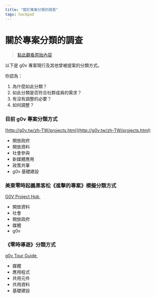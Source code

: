 ```yaml
---
title: "關於專案分類的調查"
tags: hackpad
---
```


# 關於專案分類的調查

> [點此觀看原始內容](https://g0v.hackpad.tw/0.bdfmogr4it)

以下是 g0v 專案現行及其他曾被提案的分類方式。

你認為：
1.  為什麼如此分類？
2.  如此分類是否符合社群成員的需求？
3.  有沒有調整的必要？
4.  如何調整？

### 目前 g0v 專案分類方式

[http://g0v.tw/zh-TW/projects.html](http://g0v.tw/zh-TW/projects.html)
- 開放政府
- 開放資料
- 社會參與
- 新媒體應用
- 政策共筆
- g0v 基礎建設

### 美東零時起義黑客松《進擊的專案》模擬分類方式

[G0V Project Hub ](https://g0v.hackpad.tw/kiBwRTQKh7T)
- 開放資料
- 社會
- 開放政府
- 媒體
- g0v

### 《零時導遊》分類方式

[g0v Tour Guide ](https://g0v.hackpad.tw/gQQawkQNUl3)
- 媒體
- 應用程式
- 共用元件
- 共用資料
- 基礎建設



